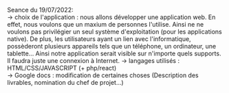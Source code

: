 Seance du 19/07/2022: <br>
    -> choix de l'application : nous allons développer une application web. En effet,
    nous voulons que un maxium de personnes l'utilise. Ainsi ne ne voulons pas privilégier un seul
    système d'exploitation (pour les applications native). De plus, les utilisateurs ayant un lien avec 
    l'informatique, possèderont plusieurs appareils tels que un téléphone, un ordinateur, une tablette...
    Ainsi notre application serait visible sur n'importe quels supports. Il faudra juste une connexion à Internet.
    -> langages utilisés : HTML/CSS/JAVASCRIPT (+ php/react)  <br>
    -> Google docs : modification de certaines choses (Description des livrables, nomination du chef de projet...) <br>